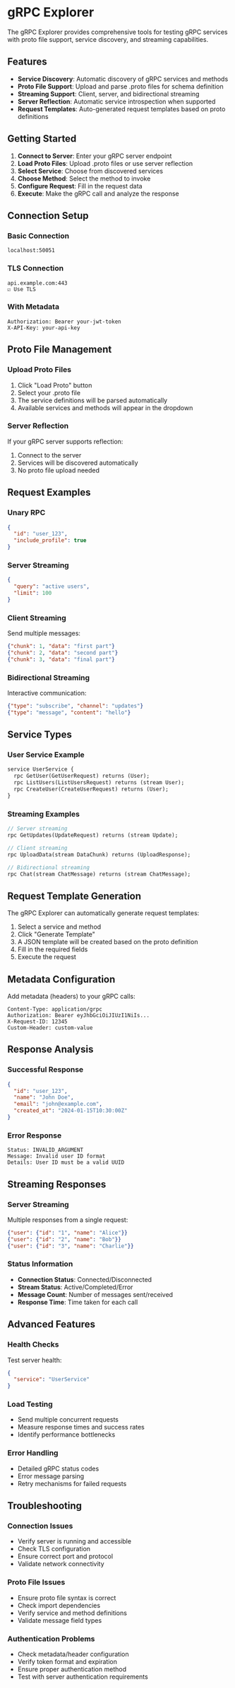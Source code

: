 # gRPC Explorer

The gRPC Explorer provides comprehensive tools for testing gRPC services with proto file support, service discovery, and streaming capabilities.

## Features

- **Service Discovery**: Automatic discovery of gRPC services and methods
- **Proto File Support**: Upload and parse .proto files for schema definition
- **Streaming Support**: Client, server, and bidirectional streaming
- **Server Reflection**: Automatic service introspection when supported
- **Request Templates**: Auto-generated request templates based on proto definitions

## Getting Started

1. **Connect to Server**: Enter your gRPC server endpoint
2. **Load Proto Files**: Upload .proto files or use server reflection
3. **Select Service**: Choose from discovered services
4. **Choose Method**: Select the method to invoke
5. **Configure Request**: Fill in the request data
6. **Execute**: Make the gRPC call and analyze the response

## Connection Setup

### Basic Connection
```
localhost:50051
```

### TLS Connection
```
api.example.com:443
☑ Use TLS
```

### With Metadata
```
Authorization: Bearer your-jwt-token
X-API-Key: your-api-key
```

## Proto File Management

### Upload Proto Files
1. Click "Load Proto" button
2. Select your .proto file
3. The service definitions will be parsed automatically
4. Available services and methods will appear in the dropdown

### Server Reflection
If your gRPC server supports reflection:
1. Connect to the server
2. Services will be discovered automatically
3. No proto file upload needed

## Request Examples

### Unary RPC
```json
{
  "id": "user_123",
  "include_profile": true
}
```

### Server Streaming
```json
{
  "query": "active users",
  "limit": 100
}
```

### Client Streaming
Send multiple messages:
```json
{"chunk": 1, "data": "first part"}
{"chunk": 2, "data": "second part"}
{"chunk": 3, "data": "final part"}
```

### Bidirectional Streaming
Interactive communication:
```json
{"type": "subscribe", "channel": "updates"}
{"type": "message", "content": "hello"}
```

## Service Types

### User Service Example
```protobuf
service UserService {
  rpc GetUser(GetUserRequest) returns (User);
  rpc ListUsers(ListUsersRequest) returns (stream User);
  rpc CreateUser(CreateUserRequest) returns (User);
}
```

### Streaming Examples
```protobuf
// Server streaming
rpc GetUpdates(UpdateRequest) returns (stream Update);

// Client streaming  
rpc UploadData(stream DataChunk) returns (UploadResponse);

// Bidirectional streaming
rpc Chat(stream ChatMessage) returns (stream ChatMessage);
```

## Request Template Generation

The gRPC Explorer can automatically generate request templates:

1. Select a service and method
2. Click "Generate Template"
3. A JSON template will be created based on the proto definition
4. Fill in the required fields
5. Execute the request

## Metadata Configuration

Add metadata (headers) to your gRPC calls:

```
Content-Type: application/grpc
Authorization: Bearer eyJhbGciOiJIUzI1NiIs...
X-Request-ID: 12345
Custom-Header: custom-value
```

## Response Analysis

### Successful Response
```json
{
  "id": "user_123",
  "name": "John Doe",
  "email": "john@example.com",
  "created_at": "2024-01-15T10:30:00Z"
}
```

### Error Response
```
Status: INVALID_ARGUMENT
Message: Invalid user ID format
Details: User ID must be a valid UUID
```

## Streaming Responses

### Server Streaming
Multiple responses from a single request:
```json
{"user": {"id": "1", "name": "Alice"}}
{"user": {"id": "2", "name": "Bob"}}  
{"user": {"id": "3", "name": "Charlie"}}
```

### Status Information
- **Connection Status**: Connected/Disconnected
- **Stream Status**: Active/Completed/Error
- **Message Count**: Number of messages sent/received
- **Response Time**: Time taken for each call

## Advanced Features

### Health Checks
Test server health:
```json
{
  "service": "UserService"
}
```

### Load Testing
- Send multiple concurrent requests
- Measure response times and success rates
- Identify performance bottlenecks

### Error Handling
- Detailed gRPC status codes
- Error message parsing
- Retry mechanisms for failed requests

## Troubleshooting

### Connection Issues
- Verify server is running and accessible
- Check TLS configuration
- Ensure correct port and protocol
- Validate network connectivity

### Proto File Issues
- Ensure proto file syntax is correct
- Check import dependencies
- Verify service and method definitions
- Validate message field types

### Authentication Problems
- Check metadata/header configuration
- Verify token format and expiration
- Ensure proper authentication method
- Test with server authentication requirements